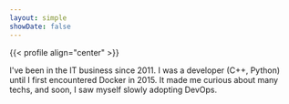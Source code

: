 ```yaml
---
layout: simple
showDate: false
---
```


{{< profile align="center" >}}

I've been in the IT business since 2011. I was a developer (C++, Python) until I first encountered Docker in 2015.
It made me curious about many techs, and soon, I saw myself slowly adopting DevOps.
